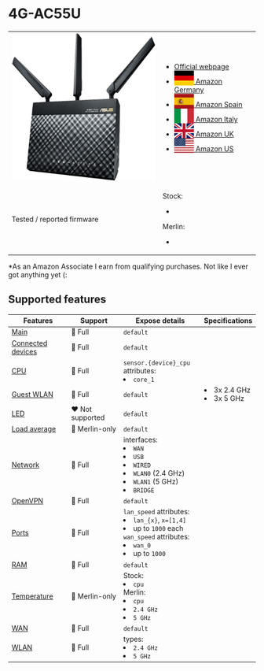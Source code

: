 # 4G-AC55U

<table>
<tr><td><img src="/devices/4G-AC55U.png" width="300"></td><td>

- [Official webpage](https://www.asus.com/us/supportonly/4g-ac55u/helpdesk_knowledge/)
- [<img src="/flags/de.svg" height="30" style="vertical-align:bottom;" alt="Germany"> Amazon Germany](https://amzn.to/3UUMSw5)
- [<img src="/flags/es.svg" height="30" style="vertical-align:bottom;" alt="Spain"> Amazon Spain](https://amzn.to/3UV6D6N)
- [<img src="/flags/it.svg" height="30" style="vertical-align:bottom;" alt="Italy"> Amazon Italy](https://amzn.to/3tHYp6t)
- [<img src="/flags/gb.svg" height="30" style="vertical-align:bottom;" alt="UK"> Amazon UK](https://amzn.to/3WXdb6v)
- [<img src="/flags/us.svg" height="30" style="vertical-align:bottom;" alt="USA"> Amazon US](https://amzn.to/3EqzDxx)
</td></tr>
<tr><td>Tested / reported firmware</td><td>

Stock:
- ` `

Merlin:
- ` `
</td></tr>
</table>

*As an Amazon Associate I earn from qualifying purchases. Not like I ever got anything yet (:

## Supported features

|Features|Support|Expose details|Specifications|
|--------|-------|--------------|--------------|
|[Main](/features/0_main.md)|:green_heart: Full|`default`|
|[Connected devices](/features/connected-devices.md)|:green_heart: Full|`default`|
|[CPU](/features/cpu.md)|:green_heart: Full|`sensor.{device}_cpu` attributes:<li>`core_1`</li>||
|[Guest WLAN](/features/guest-wlan.md)|:green_heart: Full|`default`|<li>3x 2.4 GHz</li><li>3x 5 GHz</li>|
|[LED](/features/led.md)|:heart: Not supported|`default`|
|[Load average](/features/load-average.md)|:yellow_heart: Merlin-only|`default`|
|[Network](/features/network.md)|:green_heart: Full|interfaces:<li>`WAN`</li><li>`USB`</li><li>`WIRED`</li><li>`WLAN0` (2.4 GHz)</li><li>`WLAN1` (5 GHz)</li><li>`BRIDGE`</li>|
|[OpenVPN](/features/openvpn.md)|:green_heart: Full|`default`|
|[Ports](/features/ports.md)|:green_heart: Full|`lan_speed` attributes:<li>`lan_{x}`, `x=[1,4]`</li><li>up to `1000` each</li>`wan_speed` attributes:<li>`wan_0`</li><li>up to `1000`</li>||
|[RAM](/features/ram.md)|:green_heart: Full|`default`||
|[Temperature](/features/temperature.md)|:yellow_heart: Merlin-only|Stock:<li>`cpu`</li>Merlin:<li>`cpu`</li><li>`2.4 GHz`</li><li>`5 GHz`</li>|
|[WAN](/features/wan.md)|:green_heart: Full|`default`||
|[WLAN](/features/wlan.md)|:green_heart: Full|types:<li>`2.4 GHz`</li><li>`5 GHz`</li>||
